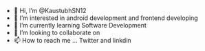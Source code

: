- 👋 Hi, I’m @KaustubhSN12
- 👀 I’m interested in android development and frontend developing
- 🌱 I’m currently learning Software Development
- 💞️ I’m looking to collaborate on 
- 📫 How to reach me ... Twitter and linkdin

<!---
KaustubhSN12/KaustubhSN12 is a ✨ special ✨ repository because its `README.md` (this file) appears on your GitHub profile.
You can click the Preview link to take a look at your changes.
--->
